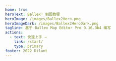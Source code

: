 ```yaml
---
home: true
heroText: Ballex² 制图教程
heroImage: /images/Ballex2Hero.png
heroImageDark: /images/Ballex2HeroDark.png
tagline: 基于 Ballex Map Editor Pro 0.16.3b4 编写
actions:
  - text: 快速上手 →
    link: /start/
    type: primary
footer: 2022 Dilant
---
```

